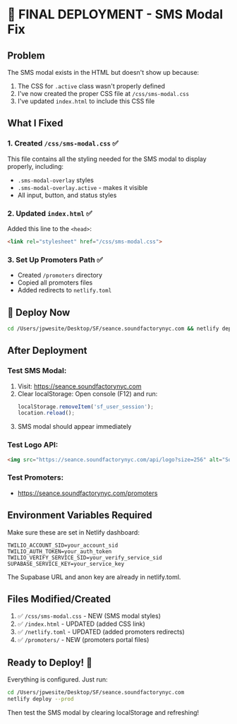 # 🚀 FINAL DEPLOYMENT - SMS Modal Fix

## Problem
The SMS modal exists in the HTML but doesn't show up because:
1. The CSS for `.active` class wasn't properly defined
2. I've now created the proper CSS file at `/css/sms-modal.css`
3. I've updated `index.html` to include this CSS file

## What I Fixed

### 1. Created `/css/sms-modal.css` ✅
This file contains all the styling needed for the SMS modal to display properly, including:
- `.sms-modal-overlay` styles
- `.sms-modal-overlay.active` - makes it visible
- All input, button, and status styles

### 2. Updated `index.html` ✅
Added this line to the `<head>`:
```html
<link rel="stylesheet" href="/css/sms-modal.css">
```

### 3. Set Up Promoters Path ✅
- Created `/promoters` directory
- Copied all promoters files
- Added redirects to `netlify.toml`

## 🚀 Deploy Now

```bash
cd /Users/jpwesite/Desktop/SF/seance.soundfactorynyc.com && netlify deploy --prod
```

## After Deployment

### Test SMS Modal:
1. Visit: https://seance.soundfactorynyc.com
2. Clear localStorage: Open console (F12) and run:
   ```javascript
   localStorage.removeItem('sf_user_session');
   location.reload();
   ```
3. SMS modal should appear immediately

### Test Logo API:
```html
<img src="https://seance.soundfactorynyc.com/api/logo?size=256" alt="Sound Factory">
```

### Test Promoters:
- https://seance.soundfactorynyc.com/promoters

## Environment Variables Required

Make sure these are set in Netlify dashboard:

```
TWILIO_ACCOUNT_SID=your_account_sid
TWILIO_AUTH_TOKEN=your_auth_token
TWILIO_VERIFY_SERVICE_SID=your_verify_service_sid
SUPABASE_SERVICE_KEY=your_service_key
```

The Supabase URL and anon key are already in netlify.toml.

## Files Modified/Created

1. ✅ `/css/sms-modal.css` - NEW (SMS modal styles)
2. ✅ `/index.html` - UPDATED (added CSS link)
3. ✅ `/netlify.toml` - UPDATED (added promoters redirects)
4. ✅ `/promoters/` - NEW (promoters portal files)

## Ready to Deploy! 🎉

Everything is configured. Just run:
```bash
cd /Users/jpwesite/Desktop/SF/seance.soundfactorynyc.com
netlify deploy --prod
```

Then test the SMS modal by clearing localStorage and refreshing!
